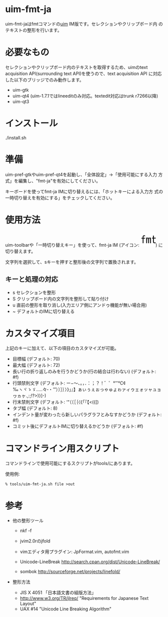 uim-fmt-ja
==========

uim-fmt-jaはfmtコマンドの[uim](http://code.google.com/p/uim/) IM版です。セレクションやクリップボード内
のテキストの整形を行います。

必要なもの
==========

セレクションやクリップボード内のテキストを取得するため、uimのtext
acquisition API(surrounding text API)を使うので、text acquisition API
に対応した以下のブリッジでのみ動作します。

  * uim-gtk
  * uim-qt4 (uim-1.7.1ではlineeditのみ対応。textedit対応はtrunk r7266以降)
  * uim-qt3

インストール
============

./install.sh

準備
====

uim-pref-gtkやuim-pref-qt4を起動し、「全体設定」→「使用可能にする入力
方式」を編集し、"fmt-ja"を有効にしてください。

キーボードを使ってfmt-ja IMに切り替えるには、「ホットキーによる入力方
式の一時切り替えを有効にする」をチェックしてください。

使用方法
========

uim-toolbarや「一時切り替えキー」を使って、fmt-ja IM
(アイコン: ![アイコン](https://github.com/deton/uim-fmt-ja/raw/master/pixmaps/fmt-ja.png))
に切り替えます。

文字列を選択して、sキーを押すと整形後の文字列で置換されます。

キーと処理の対応
----------------

* s    セレクションを整形
* S    クリップボード内の文字列を整形して貼り付け
* u    直前の整形を取り消し(入力エリア側にアンドゥ機能が無い場合用)
* ~    デフォルトのIMに切り替える

カスタマイズ項目
================

上記のキーに加えて、以下の項目のカスタマイズが可能。

* 目標幅 (デフォルト: 70)
* 最大幅 (デフォルト: 72)
* 長い行の折り返しのみを行うかどうか(行の結合は行わない) (デフォルト: #f)
* 行頭禁則文字 (デフォルト: ー−〜、。，．：；？！゛゜°′″℃¢‰ヽヾゝゞ…‥々‐・’”）〕］｝〉》」』】ぁぃぅぇぉっゃゅょゎァィゥェォッャュョヮヵヶ.,:;!?>)}]-)
* 行末禁則文字 (デフォルト: ‘“（〔［｛〈《「『【<({[)
* タブ幅 (デフォルト: 8)
* インデント量が変わったら新しいパラグラフとみなすかどうか (デフォルト: #f)
* コミット後にデフォルトIMに切り替えるかどうか (デフォルト: #f)

コマンドライン用スクリプト
==========================

コマンドラインで使用可能にするスクリプトがtools/にあります。

使用例:

    % tools/uim-fmt-ja.sh file >out

参考
====

* 他の整形ツール

  * nkf -f
  * jvim2.0rのjfold
  * vimエディタ用プラグイン: JpFormat.vim, autofmt.vim

  * Unicode-LineBreak http://search.cpan.org/dist/Unicode-LineBreak/
  * sombok http://sourceforge.net/projects/linefold/

* 整形方法

  * JIS X 4051 「日本語文書の組版方法」
  * http://www.w3.org/TR/jlreq/ "Requirements for Japanese Text Layout"
  * UAX #14 "Unicode Line Breaking Algorithm"
